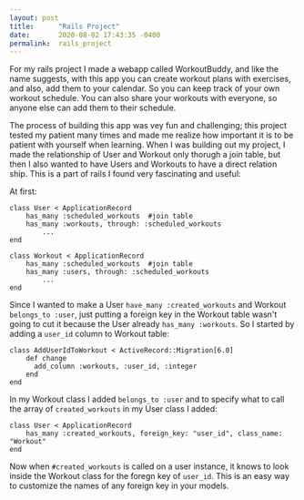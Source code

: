 ```yaml
---
layout: post
title:      "Rails Project"
date:       2020-08-02 17:43:35 -0400
permalink:  rails_project
---
```



For my rails project I made a webapp called WorkoutBuddy, and like the name suggests, with this app you can create workout plans with exercises, and also, add them to your calendar. So you can keep track of your own workout schedule. You can also share your workouts with everyone, so anyone else can add them to their schedule. 

The process of building this app was vey fun and challenging; this project tested my patient many times and made me realize how important it is to be patient with yourself when learning. When I was building out my project, I made the relationship of User and Workout only thorugh a join table, but then I also wanted to have Users and Workouts to have a direct relation ship. This is a part of rails I found very fascinating and useful:

At first:
```
class User < ApplicationRecord
    has_many :scheduled_workouts  #join table
    has_many :workouts, through: :scheduled_workouts
		...
end

class Workout < ApplicationRecord
    has_many :scheduled_workouts  #join table
    has_many :users, through: :scheduled_workouts
		...
end
```

Since I wanted to make a User `have_many :created_workouts` and Workout `belongs_to :user`, just putting a foreign key in the Workout table wasn't going to cut it because the User already `has_many :workouts`. So I started by adding a `user_id` column to Workout table:

```
class AddUserIdToWorkout < ActiveRecord::Migration[6.0]
    def change
      add_column :workouts, :user_id, :integer
    end
end
```

In my Workout class I added `belongs_to :user` and to specify what to call the array of `created_workouts` in my User class I added:

```
class User < ApplicationRecord
    has_many :created_workouts, foreign_key: "user_id", class_name: "Workout"
end
```

Now when `#created_workouts` is called on a user instance, it knows to look inside the Workout class for the foregn key of `user_id`. This is an easy way to customize the names of any foreign key in your models.


